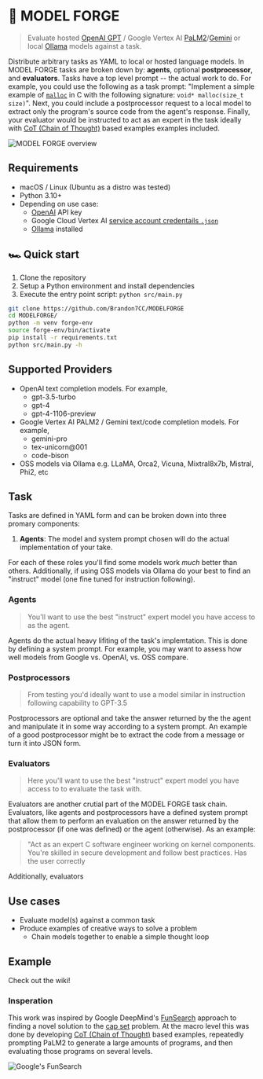 # 🔨 MODEL FORGE
> Evaluate hosted [OpenAI GPT](https://platform.openai.com/docs/models) / Google Vertex AI [PaLM2](https://ai.google.dev/models/palm)/[Gemini](https://ai.google.dev/models/gemini) or local [Ollama](https://github.com/jmorganca/ollama) models against a task.

Distribute arbitrary tasks as YAML to local or hosted language models. In MODEL FORGE tasks are broken down by: **agents**, optional **postprocessor**, and **evaluators**. Tasks have a top level prompt -- the actual work to do. For example, you could use the following as a task prompt: "Implement a simple example of [`malloc`](https://man.freebsd.org/cgi/man.cgi?query=malloc&sektion=9) in C with the following signature: `void* malloc(size_t size)`". Next, you could include a postprocessor request to a local model to extract only the program's source code from the agent's response. Finally, your evaluator would be instructed to act as an expert in the task ideally with [CoT (Chain of Thought)](https://blog.research.google/2022/05/language-models-perform-reasoning-via.html) based examples examples included.

![MODEL FORGE overview](https://docs.google.com/drawings/d/e/2PACX-1vRRMnmfZVHKacgjdbmthm_I_Cm1pPbgf9Pk1crOPf44V0Uon3A3rSmlvGxHaZc_NUz5VirkEYD4furM/pub?w=2467&h=484)

## Requirements
* macOS / Linux (Ubuntu as a distro was tested)
* Python 3.10+
* Depending on use case:
  * [OpenAI](https://openai.com/blog/openai-api) API key
  * Google Cloud Vertex AI [service account credentails `.json`](https://cloud.google.com/iam/docs/keys-create-delete#creating)
  * [Ollama](https://github.com/jmorganca/ollama) installed


## 🏎️ Quick start
1. Clone the repository
2. Setup a Python environment and install dependencies
3. Execute the entry point script: `python src/main.py`
```sh
git clone https://github.com/Brandon7CC/MODELFORGE
cd MODELFORGE/
python -m venv forge-env
source forge-env/bin/activate
pip install -r requirements.txt
python src/main.py -h
```

## Supported Providers
* OpenAI text completion models. For example,
  * gpt-3.5-turbo
  * gpt-4
  * gpt-4-1106-preview
* Google Vertex AI PALM2 / Gemini text/code completion models. For example,
  * gemini-pro
  * tex-unicorn@001
  * code-bison
* OSS models via Ollama e.g. LLaMA, Orca2, Vicuna, Mixtral8x7b, Mistral, Phi2, etc

## Task
Tasks are defined in YAML form and can be broken down into three promary components: 
1. **Agents**: The model and system prompt chosen will do the actual implementation of your take.


For each of these roles you'll find some models work *much* better than others. Additionally, if using OSS models via Ollama do your best to find an "instruct" model (one fine tuned for instruction following).

### Agents
> You'll want to use the best "instruct" expert model you have access to as the agent. 

Agents do the actual heavy lifiting of the task's implemtation. This is done by defining a system prompt. For example, you may want to assess how well models from Google vs. OpenAI, vs. OSS compare. 

### Postprocessors
> From testing you'd ideally want to use a model similar in instruction following capability to GPT-3.5

Postprocessors are optional and take the answer returned by the the agent and manipulate it in some way according to a system prompt. An example of a good postprocessor might be to extract the code from a message or turn it into JSON form.

### Evaluators
> Here you'll want to use the best "instruct" expert model you have access to to evaluate the task with.

Evaluators are another crutial part of the MODEL FORGE task chain. Evaluators, like agents and postprocessors have a defined system prompt that allow them to perform an evaluation on the answer returned by the postprocessor (if one was defined) or the agent (otherwise). As an example: 

> "Act as an expert C software engineer working on kernel components. You're skilled in secure development and follow best practices. Has the user correctly 

Additionally, evaluators 



## Use cases
* Evaluate model(s) against a common task
* Produce examples of creative ways to solve a problem
  * Chain models together to enable a simple thought loop

## Example
Check out the wiki! 

### Insperation
This work was inspired by Google DeepMind's [FunSearch](https://deepmind.google/discover/blog/funsearch-making-new-discoveries-in-mathematical-sciences-using-large-language-models/) approach to finding a novel solution to the [cap set](https://en.wikipedia.org/wiki/Cap_set) problem. At the macro level this was done by developing [CoT (Chain of Thought)](https://blog.research.google/2022/05/language-models-perform-reasoning-via.html) based examples, repeatedly prompting PaLM2 to generate a large amounts of programs, and then evaluating those programs on several levels. 

![Google's FunSearch](https://lh3.googleusercontent.com/mIlL5zg4-gbYvIdCuBB5SmzPzbC1yUghYgIwYR89pEJpgc4f00OhDpd6SRM_MXNi1XSqJJpFe_yeFXHZShLr3syM0SFSxtuqJzdaEgX8fsvCW1SN=w1232-rw)
